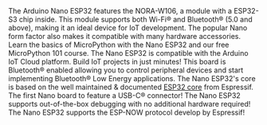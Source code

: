 <FeatureDescription>
The Arduino Nano ESP32 features the NORA-W106, a module with a ESP32-S3 chip inside. This module supports both Wi-Fi® and Bluetooth® (5.0 and above), making it an ideal device for IoT development. The popular Nano form factor also makes it compatible with many hardware accessories.
</FeatureDescription>

<FeatureList>

<Feature title="MicroPython 101" image="core">
Learn the basics of MicroPython with the Nano ESP32 and our free MicroPython 101 course.
<FeatureLink title="MicroPython 101" url="/micropython-course"/>
</Feature>

<Feature title="Arduino IoT Cloud" image="wifi">
The Nano ESP32 is compatible with the Arduino IoT Cloud platform. Build IoT projects in just minutes!
<FeatureLink title="Go to Platform" url="https://create.arduino.cc/iot/"/>
</Feature>

<Feature title="Bluetooth®" image="bluetooth">
This board is Bluetooth® enabled allowing you to control peripheral devices and start implementing Bluetooth® Low Energy applications.
</Feature>

<Feature title="ESP32 Platform" image="mcu">
The Nano ESP32's core is based on the well maintained & documented <a href="https://github.com/espressif/arduino-esp32">ESP32 core</a> from Espressif.
<FeatureLink variant="secondary" title="ESP32 Documentation" url="https://docs.espressif.com/projects/arduino-esp32/en/latest/"/>
</Feature>

<Feature title="USB-C®" image="usb">
The first Nano board to feature a USB-C® connector!
</Feature>

<Feature title="Debugging" image="mcu">
The Nano ESP32 supports out-of-the-box debugging with no additional hardware required!<FeatureLink variant="secondary" title="Documentation" url="/tutorials/nano-esp32/debugging"/>
</Feature>

<Feature title="ESP-NOW" image="communication">
The Nano ESP32 supports the ESP-NOW protocol develop by Espressif!<FeatureLink variant="secondary" title="Documentation" url="/tutorials/nano-esp32/esp-now"/>
</Feature>

</FeatureList>